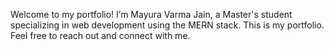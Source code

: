 Welcome to my portfolio! I’m Mayura Varma Jain, a Master's student specializing in web development using the MERN stack.
This is my portfolio. Feel free to reach out and connect with me.
